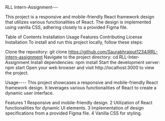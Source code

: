 
RLL Intern-Assignment---

This project is a responsive and mobile-friendly React framework design that utilizes various functionalities of React. The design is implemented using vanilla CSS, adhering closely to a provided Figma file.



Table of Contents
Installation
Usage
Features
Contributing
License
Installation
To install and run this project locally, follow these steps:

Clone the repository: git clone <https://github.com/Saurabhrajput1234/RRL-intern-assignment>
Navigate to the project directory: cd RLL-Inter-Assignment
Install dependencies: npm install
Start the development server: npm start
Open your web browser and visit http://localhost:3000 to view the project.



Usage----
This project showcases a responsive and mobile-friendly React framework design. It leverages various functionalities of React to create a dynamic user interface.

Features
1  Responsive and mobile-friendly design.
2  Utilization of React functionalities for dynamic UI elements.
3  Implementation of design specifications from a provided Figma file.
4  Vanilla CSS for styling.